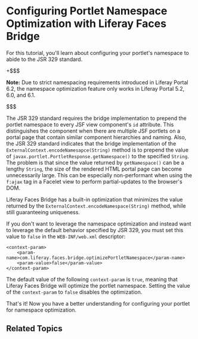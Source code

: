 # Configuring Portlet Namespace Optimization with Liferay Faces Bridge

For this tutorial, you'll learn about configuring your portlet's namespace to
abide to the JSR 329 standard. 

+$$$

**Note:** Due to strict namespacing requirements introduced in Liferay Portal
6.2, the namespace optimization feature only works in Liferay Portal 5.2, 6.0,
and 6.1. 

$$$

The JSR 329 standard requires the bridge implementation to prepend the portlet
namespace to every JSF view component's `id` attribute. This distinguishes the
component when there are multiple JSF portlets on a portal page that contain
similar component hierarchies and naming.  Also, the JSR 329 standard indicates
that the bridge implementation of the `ExternalContext.encodeNamesapce(String)`
method is to prepend the value of `javax.portlet.PortletResponse.getNamespace()`
to the specified `String`. The problem is that since the value returned by
`getNamespace()` can be a lengthy `String`, the size of the rendered HTML portal
page can become unnecessarily large. This can be especially non-performant when
using the `f:ajax` tag in a Facelet view to perform partial-updates to the
browser's DOM. 

Liferay Faces Bridge has a built-in optimization that minimizes the value
returned by the `ExternalContext.encodeNamespace(String)` method, while
still guaranteeing uniqueness. 

If you don't want to leverage the namespace optimization and instead want to
leverage the default behavior specified by JSR 329, you must set this value to
`false` in the `WEB-INF/web.xml` descriptor: 

    <context-param>
        <param-name>com.liferay.faces.bridge.optimizePortletNamespace</param-name>
        <param-value>false</param-value>
    </context-param>

The default value of the following `context-param` is `true`, meaning that
Liferay Faces Bridge will optimize the portlet namespace. Setting the value of
the `context-param` to `false` disables the optimization. 

That's it! Now you have a better understanding for configuring your portlet for
namespace optimization. 

## Related Topics

<!-- Add once JSF tutorials are finished. -Cody -->
